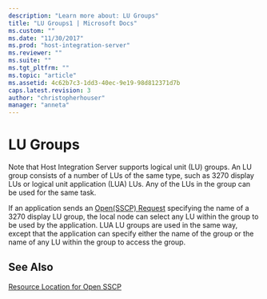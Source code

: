 ```yaml
---
description: "Learn more about: LU Groups"
title: "LU Groups1 | Microsoft Docs"
ms.custom: ""
ms.date: "11/30/2017"
ms.prod: "host-integration-server"
ms.reviewer: ""
ms.suite: ""
ms.tgt_pltfrm: ""
ms.topic: "article"
ms.assetid: 4c62b7c3-1dd3-40ec-9e19-98d812371d7b
caps.latest.revision: 3
author: "christopherhouser"
manager: "anneta"
---
```

# LU Groups
Note that Host Integration Server supports logical unit (LU) groups. An LU group consists of a number of LUs of the same type, such as 3270 display LUs or logical unit application (LUA) LUs. Any of the LUs in the group can be used for the same task.  
  
 If an application sends an [Open(SSCP) Request](./open-sscp-request2.md) specifying the name of a 3270 display LU group, the local node can select any LU within the group to be used by the application. LUA LU groups are used in the same way, except that the application can specify either the name of the group or the name of any LU within the group to access the group.  
  
## See Also  
 [Resource Location for Open SSCP](../core/resource-location-for-open-sscp2.md)
